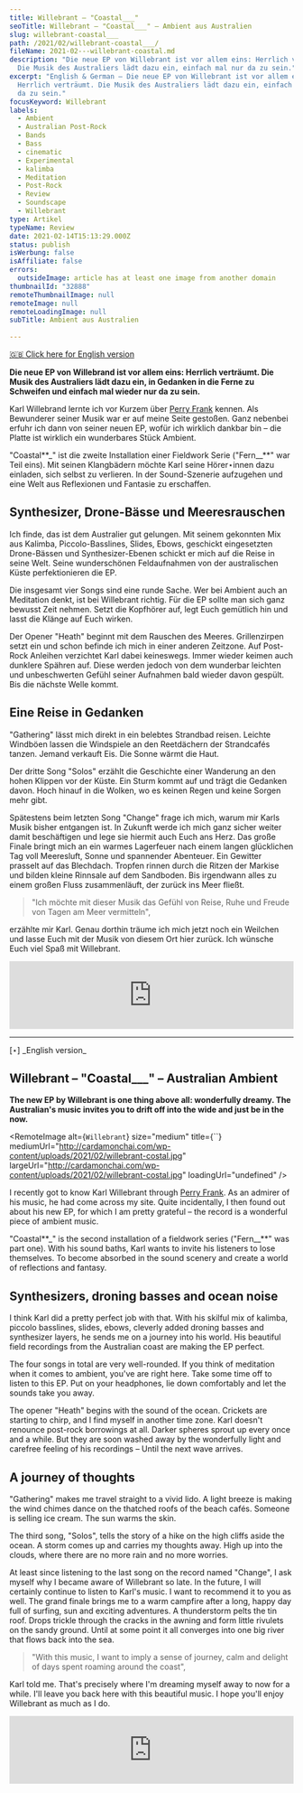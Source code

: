```yaml
---
title: Willebrant – "Coastal___"
seoTitle: Willebrant – "Coastal___" – Ambient aus Australien
slug: willebrant-coastal___
path: /2021/02/willebrant-coastal___/
fileName: 2021-02---willebrant-coastal.md
description: "Die neue EP von Willebrant ist vor allem eins: Herrlich verträumt.
  Die Musik des Australiers lädt dazu ein, einfach mal nur da zu sein."
excerpt: "English & German – Die neue EP von Willebrant ist vor allem eins:
  Herrlich verträumt. Die Musik des Australiers lädt dazu ein, einfach mal nur
  da zu sein."
focusKeyword: Willebrant
labels:
  - Ambient
  - Australian Post-Rock
  - Bands
  - Bass
  - cinematic
  - Experimental
  - kalimba
  - Meditation
  - Post-Rock
  - Review
  - Soundscape
  - Willebrant
type: Artikel
typeName: Review
date: 2021-02-14T15:13:29.000Z
status: publish
isWerbung: false
isAffiliate: false
errors:
  outsideImage: article has at least one image from another domain
thumbnailId: "32888"
remoteThumbnailImage: null
remoteImage: null
remoteLoadingImage: null
subTitle: Ambient aus Australien
  
---
```


[🇬🇧 Click here for English version](#⋆)

**Die neue EP von Willebrand ist vor allem eins: Herrlich verträumt. Die Musik
des Australiers lädt dazu ein, in Gedanken in die Ferne zu Schweifen und einfach
mal wieder nur da zu sein.**

Karl Willebrand lernte ich vor Kurzem über
[Perry Frank](/2020/11/perry-frank-interview/) kennen. Als Bewunderer seiner
Musik war er auf meine Seite gestoßen. Ganz nebenbei erfuhr ich dann von seiner
neuen EP, wofür ich wirklich dankbar bin – die Platte ist wirklich ein
wunderbares Stück Ambient.

"Coastal**\_" ist die zweite Installation einer Fieldwork Serie ("Fern\_\_**"
war Teil eins). Mit seinen Klangbädern möchte Karl seine Hörer⋆innen dazu
einladen, sich selbst zu verlieren. In der Sound-Szenerie aufzugehen und eine
Welt aus Reflexionen und Fantasie zu erschaffen.

## Synthesizer, Drone-Bässe und Meeresrauschen

Ich finde, das ist dem Australier gut gelungen. Mit seinem gekonnten Mix aus
Kalimba, Piccolo-Basslines, Slides, Ebows, geschickt eingesetzten Drone-Bässen
und Synthesizer-Ebenen schickt er mich auf die Reise in seine Welt. Seine
wunderschönen Feldaufnahmen von der australischen Küste perfektionieren die EP.

Die insgesamt vier Songs sind eine runde Sache. Wer bei Ambient auch an
Meditation denkt, ist bei Willebrant richtig. Für die EP sollte man sich ganz
bewusst Zeit nehmen. Setzt die Kopfhörer auf, legt Euch gemütlich hin und lasst
die Klänge auf Euch wirken.

Der Opener "Heath" beginnt mit dem Rauschen des Meeres. Grillenzirpen setzt ein
und schon befinde ich mich in einer anderen Zeitzone. Auf Post-Rock Anleihen
verzichtet Karl dabei keineswegs. Immer wieder keimen auch dunklere Spähren auf.
Diese werden jedoch von dem wunderbar leichten und unbeschwerten Gefühl seiner
Aufnahmen bald wieder davon gespült. Bis die nächste Welle kommt.

## Eine Reise in Gedanken

"Gathering" lässt mich direkt in ein belebtes Strandbad reisen. Leichte Windböen
lassen die Windspiele an den Reetdächern der Strandcafés tanzen. Jemand verkauft
Eis. Die Sonne wärmt die Haut.

Der dritte Song "Solos" erzählt die Geschichte einer Wanderung an den hohen
Klippen vor der Küste. Ein Sturm kommt auf und trägt die Gedanken davon. Hoch
hinauf in die Wolken, wo es keinen Regen und keine Sorgen mehr gibt.

Spätestens beim letzten Song "Change" frage ich mich, warum mir Karls Musik
bisher entgangen ist. In Zukunft werde ich mich ganz sicher weiter damit
beschäftigen und lege sie hiermit auch Euch ans Herz. Das große Finale bringt
mich an ein warmes Lagerfeuer nach einem langen glücklichen Tag voll Meeresluft,
Sonne und spannender Abenteuer. Ein Gewitter prasselt auf das Blechdach. Tropfen
rinnen durch die Ritzen der Markise und bilden kleine Rinnsale auf dem
Sandboden. Bis irgendwann alles zu einem großen Fluss zusammenläuft, der zurück
ins Meer fließt.

> "Ich möchte mit dieser Musik das Gefühl von Reise, Ruhe und Freude von Tagen
> am Meer vermitteln",

erzählte mir Karl. Genau dorthin träume ich mich jetzt noch ein Weilchen und
lasse Euch mit der Musik von diesem Ort hier zurück. Ich wünsche Euch viel Spaß
mit Willebrant.

<iframe style="border: 0; width: 100%; height: 120px;" src="https://bandcamp.com/EmbeddedPlayer/album=3494657479/size=large/bgcol=ffffff/linkcol=5c9b72/tracklist=false/artwork=small/track=14299967/transparent=true/" seamless=""> [Coastal___ by Willebrant](https://willebrant.bandcamp.com/album/coastal) </iframe>

<hr />

<div id="⋆">[⋆]  _English version_ </div>

## Willebrant – "Coastal\_\_\_" – Australian Ambient

**The new EP by Willebrant is one thing above all: wonderfully dreamy. The
Australian's music invites you to drift off into the wide and just be in the
now.**

<RemoteImage alt={`Willebrant`} size="medium" title={``}
mediumUrl="http://cardamonchai.com/wp-content/uploads/2021/02/willebrant-costal.jpg"
largeUrl="http://cardamonchai.com/wp-content/uploads/2021/02/willebrant-costal.jpg"
loadingUrl="undefined" />

I recently got to know Karl Willebrant through
[Perry Frank](/2020/11/perry-frank-interview/). As an admirer of his music, he
had come across my site. Quite incidentally, I then found out about his new EP,
for which I am pretty grateful – the record is a wonderful piece of ambient
music.

"Coastal**\_" is the second installation of a fieldwork series ("Fern\_\_**" was
part one). With his sound baths, Karl wants to invite his listeners to lose
themselves. To become absorbed in the sound scenery and create a world of
reflections and fantasy.

## Synthesizers, droning basses and ocean noise

I think Karl did a pretty perfect job with that. With his skilful mix of
kalimba, piccolo basslines, slides, ebows, cleverly added droning basses and
synthesizer layers, he sends me on a journey into his world. His beautiful field
recordings from the Australian coast are making the EP perfect.

The four songs in total are very well-rounded. If you think of meditation when
it comes to ambient, you've are right here. Take some time off to listen to this
EP. Put on your headphones, lie down comfortably and let the sounds take you
away.

The opener "Heath" begins with the sound of the ocean. Crickets are starting to
chirp, and I find myself in another time zone. Karl doesn't renounce post-rock
borrowings at all. Darker spheres sprout up every once and a while. But they are
soon washed away by the wonderfully light and carefree feeling of his recordings
– Until the next wave arrives.

## A journey of thoughts

"Gathering" makes me travel straight to a vivid lido. A light breeze is making
the wind chimes dance on the thatched roofs of the beach cafés. Someone is
selling ice cream. The sun warms the skin.

The third song, "Solos", tells the story of a hike on the high cliffs aside the
ocean. A storm comes up and carries my thoughts away. High up into the clouds,
where there are no more rain and no more worries.

At least since listening to the last song on the record named "Change", I ask
myself why I became aware of Willebrant so late. In the future, I will certainly
continue to listen to Karl's music. I want to recommend it to you as well. The
grand finale brings me to a warm campfire after a long, happy day full of
surfing, sun and exciting adventures. A thunderstorm pelts the tin roof. Drops
trickle through the cracks in the awning and form little rivulets on the sandy
ground. Until at some point it all converges into one big river that flows back
into the sea.

> "With this music, I want to imply a sense of journey, calm and delight of days
> spent roaming around the coast",

Karl told me. That's precisely where I'm dreaming myself away to now for a
while. I'll leave you back here with this beautiful music. I hope you'll enjoy
Willebrant as much as I do.

<iframe style="border: 0; width: 100%; height: 120px;" src="https://bandcamp.com/EmbeddedPlayer/album=3494657479/size=large/bgcol=ffffff/linkcol=5c9b72/tracklist=false/artwork=small/track=14299967/transparent=true/" seamless=""> [Coastal___ by Willebrant](https://willebrant.bandcamp.com/album/coastal) </iframe>

  